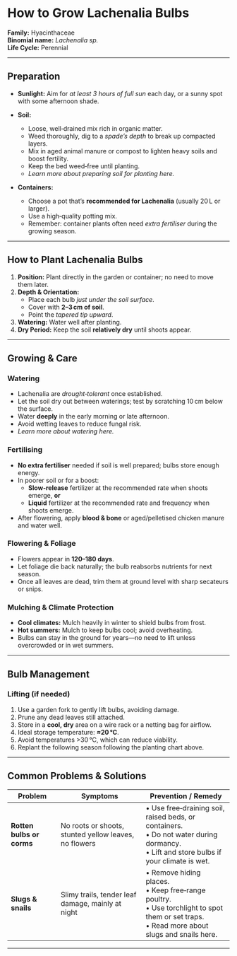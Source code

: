 # How to Grow Lachenalia Bulbs  

**Family:** Hyacinthaceae  
**Binomial name:** _Lachenalia sp._  
**Life Cycle:** Perennial  

---

## Preparation  

- **Sunlight:** Aim for *at least 3 hours of full sun* each day, or a sunny spot with some afternoon shade.  
- **Soil:**  
  - Loose, well‑drained mix rich in organic matter.  
  - Weed thoroughly, dig to a *spade’s depth* to break up compacted layers.  
  - Mix in aged animal manure or compost to lighten heavy soils and boost fertility.  
  - Keep the bed weed‑free until planting.  
  - *Learn more about preparing soil for planting here.*  

- **Containers:**  
  - Choose a pot that’s **recommended for Lachenalia** (usually 20 L or larger).  
  - Use a high‑quality potting mix.  
  - Remember: container plants often need *extra fertiliser* during the growing season.  

---

## How to Plant Lachenalia Bulbs  

1. **Position:** Plant directly in the garden or container; no need to move them later.  
2. **Depth & Orientation:**  
   - Place each bulb *just under the soil surface*.  
   - Cover with **2–3 cm of soil**.  
   - Point the *tapered tip upward*.  
3. **Watering:** Water well after planting.  
4. **Dry Period:** Keep the soil **relatively dry** until shoots appear.  

---

## Growing & Care  

### Watering  
- Lachenalia are *drought‑tolerant* once established.  
- Let the soil dry out between waterings; test by scratching 10 cm below the surface.  
- Water **deeply** in the early morning or late afternoon.  
- Avoid wetting leaves to reduce fungal risk.  
- *Learn more about watering here.*  

### Fertilising  
- **No extra fertiliser** needed if soil is well prepared; bulbs store enough energy.  
- In poorer soil or for a boost:  
  - **Slow‑release** fertilizer at the recommended rate when shoots emerge, **or**  
  - **Liquid** fertilizer at the recommended rate and frequency when shoots emerge.  
- After flowering, apply **blood & bone** or aged/pelletised chicken manure and water well.  

### Flowering & Foliage  
- Flowers appear in **120–180 days**.  
- Let foliage die back naturally; the bulb reabsorbs nutrients for next season.  
- Once all leaves are dead, trim them at ground level with sharp secateurs or snips.  

### Mulching & Climate Protection  
- **Cool climates:** Mulch heavily in winter to shield bulbs from frost.  
- **Hot summers:** Mulch to keep bulbs cool; avoid overheating.  
- Bulbs can stay in the ground for years—no need to lift unless overcrowded or in wet summers.  

---

## Bulb Management  

### Lifting (if needed)  
1. Use a garden fork to gently lift bulbs, avoiding damage.  
2. Prune any dead leaves still attached.  
3. Store in a **cool, dry** area on a wire rack or a netting bag for airflow.  
4. Ideal storage temperature: **≈20 °C**.  
5. Avoid temperatures >30 °C, which can reduce viability.  
6. Replant the following season following the planting chart above.  

---

## Common Problems & Solutions  

| Problem | Symptoms | Prevention / Remedy |
|---------|----------|---------------------|
| **Rotten bulbs or corms** | No roots or shoots, stunted yellow leaves, no flowers | • Use free‑draining soil, raised beds, or containers.<br>• Do not water during dormancy.<br>• Lift and store bulbs if your climate is wet. |
| **Slugs & snails** | Slimy trails, tender leaf damage, mainly at night | • Remove hiding places.<br>• Keep free‑range poultry.<br>• Use torchlight to spot them or set traps.<br>• Read more about slugs and snails here. |

---